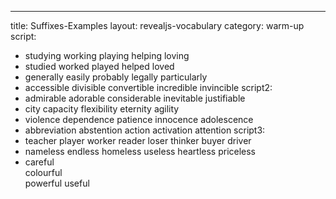 ---
title: Suffixes-Examples
layout: revealjs-vocabulary
category: warm-up
script: 
  - studying
    working
    playing
    helping
    loving
  - studied
    worked
    played
    helped
    loved
  - generally
    easily
    probably
    legally
    particularly
  - accessible
    divisible 
    convertible
    incredible
    invincible
script2:
  - admirable
    adorable
    considerable
    inevitable
    justifiable
  - city
    capacity
    flexibility
    eternity
    agility
  - violence
    dependence
    patience
    innocence
    adolescence
  - abbreviation
    abstention
    action
    activation
    attention
script3:
  - teacher
    player
    worker
    reader
    loser
    thinker
    buyer
    driver
  - nameless
    endless
    homeless
    useless
    heartless
    priceless
  - careful    
    colourful   
    powerful
    useful 